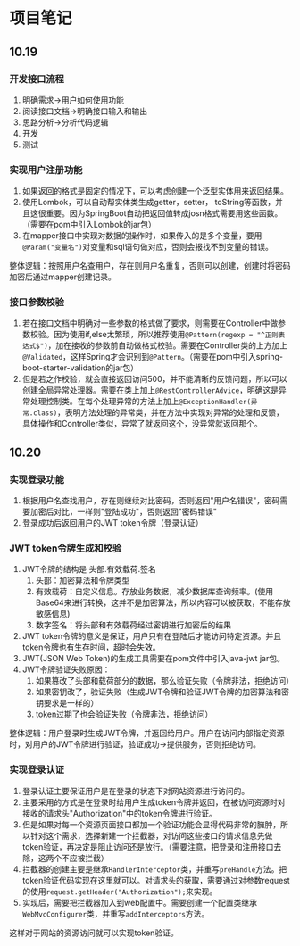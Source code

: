 # 项目笔记

## 10.19

### 开发接口流程

1. 明确需求->用户如何使用功能
2. 阅读接口文档->明确接口输入和输出
3. 思路分析->分析代码逻辑
4. 开发
5. 测试

### 实现用户注册功能

1. 如果返回的格式是固定的情况下，可以考虑创建一个泛型实体用来返回结果。
2. 使用Lombok，可以自动帮实体类生成getter，setter， toString等函数，并且这很重要。因为SpringBoot自动把返回值转成josn格式需要用这些函数。（需要在pom中引入Lombok的jar包）
3. 在mapper接口中实现对数据的操作时，如果传入的是多个变量，要用`@Param("变量名")`对变量和sql语句做对应，否则会报找不到变量的错误。

整体逻辑：按照用户名查用户，存在则用户名重复，否则可以创建，创建时将密码加密后通过mapper创建记录。

### 接口参数校验

1. 若在接口文档中明确对一些参数的格式做了要求，则需要在Controller中做参数校验。因为使用if,else太繁琐，所以推荐使用`@Pattern(regexp = "^正则表达式$")`，加在接收的参数前自动做格式校验。需要在Controller类的上方加上`@Validated`，这样Spring才会识别到`@Pattern`。（需要在pom中引入spring-boot-starter-validation的jar包）
2. 但是若之作校验，就会直接返回访问500，并不能清晰的反馈问题，所以可以创建全局异常处理器。需要在类上加上`@RestControllerAdvice`，明确这是异常处理控制类。在每个处理异常的方法上加上`@ExceptionHandler(异常.class)`，表明方法处理的异常类，并在方法中实现对异常的处理和反馈，具体操作和Controller类似，异常了就返回这个，没异常就返回那个。

## 10.20

### 实现登录功能

1. 根据用户名查找用户，存在则继续对比密码，否则返回"用户名错误"，密码需要加密后对比，一样则"登陆成功"，否则返回"密码错误"
2. 登录成功后返回用户的JWT token令牌（登录认证）

### JWT token令牌生成和校验

1. JWT令牌的结构是 头部.有效载荷.签名
    1. 头部：加密算法和令牌类型
    2. 有效载荷：自定义信息。存放业务数据，减少数据库查询频率。(使用Base64来进行转换，这并不是加密算法，所以内容可以被获取，不能存放敏感信息)
    3. 数字签名：将头部和有效载荷经过密钥进行加密后的结果
2. JWT token令牌的意义是保证，用户只有在登陆后才能访问特定资源。并且token令牌也有生存时间，超时会失效。
3. JWT(JSON Web Token)的生成工具需要在pom文件中引入java-jwt jar包。
4. JWT令牌验证失败原因：
    1. 如果篡改了头部和载荷部分的数据，那么验证失败（令牌非法，拒绝访问）
    2. 如果密钥改了，验证失败（生成JWT令牌和验证JWT令牌的加密算法和密钥要求是一样的）
    3. token过期了也会验证失败（令牌非法，拒绝访问）

整体逻辑：用户登录时生成JWT令牌，并返回给用户。用户在访问内部指定资源时，对用户的JWT令牌进行验证，验证成功->提供服务，否则拒绝访问。

### 实现登录认证

1. 登录认证主要保证用户是在登录的状态下对网站资源进行访问的。
2. 主要采用的方式是在登录时给用户生成token令牌并返回，在被访问资源时对接收的请求头"Authorization"中的token令牌进行验证。
3. 但是如果对每一个资源页面接口都加一个验证功能会显得代码非常的臃肿，所以针对这个需求，选择新建一个拦截器，对访问这些接口的请求信息先做token验证，再决定是阻止访问还是放行。（需要注意，把登录和注册接口去除，这两个不应被拦截）
4. 拦截器的创建主要是继承`HandlerInterceptor`类，并重写`preHandle`方法。把token验证代码实现在这里就可以。对请求头的获取，需要通过对参数request的使用`request.getHeader("Authorization");`来实现。
5. 实现后，需要把拦截器加入到web配置中。需要创建一个配置类继承`WebMvcConfigurer`类，并重写`addInterceptors`方法。

这样对于网站的资源访问就可以实现token验证。
